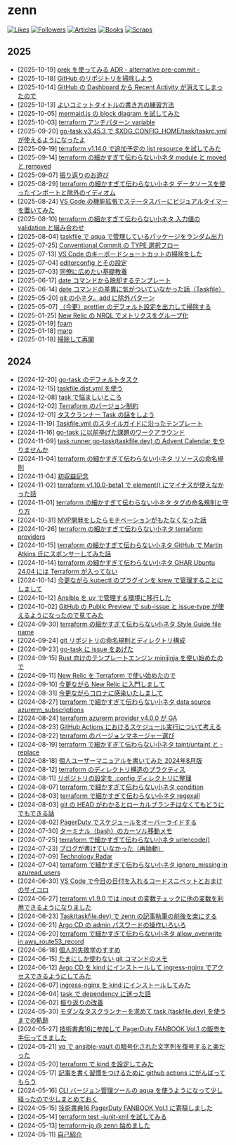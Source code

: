 # zenn

[![Likes](https://badgen.org/img/zenn/raki/likes?style=for-the-badge)](https://zenn.dev/raki)
[![Followers](https://badgen.org/img/zenn/raki/followers?style=for-the-badge)](https://zenn.dev/raki)
[![Articles](https://badgen.org/img/zenn/raki/articles?style=for-the-badge)](https://zenn.dev/raki)
[![Books](https://badgen.org/img/zenn/raki/books?style=for-the-badge)](https://zenn.dev/raki?tab=books)
[![Scraps](https://badgen.org/img/zenn/raki/scraps?style=for-the-badge)](https://zenn.dev/raki?tab=scraps)

<!-- prettier-ignore-start -->

## 2025

- [2025-10-19] [prek を使ってみる ADR - alternative pre-commit -](articles/2025-10-19_prek_alternative_pre-commit.md)
- [2025-10-18] [GitHub のリポジトリを掃除しよう](articles/2025-10-18_github_cleaning.md)
- [2025-10-14] [GitHub の Dashboard から Recent Activity が消えてしまったので](articles/2025-10-14_github_recent_activity.md)
- [2025-10-13] [よいコミットタイトルの書き方の練習方法](articles/2025-10-13_git_commit_title.md)
- [2025-10-05] [mermaid.js の block diagram を試してみた](articles/2025-10-05_mermaid_block_diagram.md)
- [2025-10-03] [terraform アンチパターン variable](articles/2025-10-03_terraform_variables.md)
- [2025-09-20] [go-task v3.45.3 で $XDG_CONFIG_HOME/task/taskrc.yml が使えるようになったよ](articles/2025-09-20_go-task_v3_45_3.md)
- [2025-09-19] [terraform v1.14.0 で追加予定の list resource を試してみた](articles/2025-09-19_terraform_v1_14_beta1_list_resource.md)
- [2025-09-14] [terraform の細かすぎて伝わらない小ネタ module と moved と removed](articles/2025-09-14_terraform_moved_removed.md)
- [2025-09-07] [振り返りのお遊び](articles/2025-09-07_lookback.md)
- [2025-08-29] [terraform の細かすぎて伝わらない小ネタ データソースを使ったインポートと除外のイディオム](articles/2025-08-29_terraform_import_exclude.md)
- [2025-08-24] [VS Code の機能拡張でステータスバーにビジュアルタイマーを置いてみた](articles/2025-08-24_svbt_for_vscode.md)
- [2025-08-10] [terraform の細かすぎて伝わらない小ネタ 入力値の validation と組み合わせ](articles/2025-08-10_terraform_validation.md)
- [2025-08-04] [taskfile で aqua で管理しているパッケージをランダム出力](articles/2025-08-04_random_package_from_aqua_by_task.md)
- [2025-07-25] [Conventional Commit の TYPE 選択フロー](articles/2025-07-25_conventional_commit.md)
- [2025-07-13] [VS Code のキーボードショートカットの掃除をした](articles/2025-07-13_vscode_keybindings_cleanup.md)
- [2025-07-04] [editorconfig とその設定](articles/2025-07-04_editorconfig.md)
- [2025-07-03] [同僚に広めたい基礎教養](articles/2025-07-03_fundamentals.md)
- [2025-06-17] [date コマンドから脱却するテンプレート](articles/2025-06-17_date_template_in_taskfile.md)
- [2025-06-14] [date コマンドの差異に気がついていなかった話（Taskfile）](articles/2025-06-14_date_command_in_taskfile.md)
- [2025-05-20] [git の小ネタ。add に除外パターン](articles/2025-05-20_git_add_ignore_pattern.md)
- [2025-05-07] [（今更）prettier のデフォルト設定を出力して掃除する](articles/2025-05-07_prettier.md)
- [2025-01-25] [New Relic の NRQL でメトリクスをグループ化](articles/2025-01-25_new_relic_nrql.md)
- [2025-01-19] [foam](articles/2025-01-19_1_foam.md)
- [2025-01-18] [marp](articles/2025-01-18_2_marp.md)
- [2025-01-18] [掃除して再開](articles/2025-01-18_1.md)

## 2024

- [2024-12-20] [go-task のデフォルトタスク](articles/2024/2024-12-20_raki.md)
- [2024-12-15] [taskfile.dist.yml を使う](articles/2024/2024-12-15_task.md)
- [2024-12-08] [task で悩ましいところ](articles/2024/2024-12-08_task.md)
- [2024-12-02] [Terraform のバージョン制約](articles/2024/2024-12-02_terraform_version_constraints.md)
- [2024-12-01] [タスクランナー Task の話をしよう](articles/2024/2024-12-01_task.md)
- [2024-11-19] [Taskfile.yml のスタイルガイドに沿ったテンプレート](articles/2024/2024-11-19_taskfile_style_guide.md)
- [2024-11-16] [go-task に以前挙げた課題のワークアラウンド](articles/2024/2024-11-16_task_after_issue.md)
- [2024-11-09] [task runner go-task(taskfile.dev) の Advent Calendar をやりませんか](articles/2024/2024-11-09_go-task_adcal.md)
- [2024-11-04] [terraform の細かすぎて伝わらない小ネタ リソースの命名規則](articles/2024/2024-11-04_terraform_resource_name.md)
- [2024-11-04] [初収益記念](articles/2024/2024-11-04_my_1sr_sales.md)
- [2024-11-02] [terraform v1.10.0-beta1 で element() にマイナスが使えなかった話](articles/2024/2024-11-02_terraform_element.md)
- [2024-11-01] [terraform の細かすぎて伝わらない小ネタ タグの命名規則と守り方](articles/2024/2024-11-01_terraform_tags.md)
- [2024-10-31] [MVP開発をしたらモチベーションがもたなくなった話](articles/2024/2024-10-31_mvp.md)
- [2024-10-26] [terraform の細かすぎて伝わらない小ネタ terraform providers](articles/2024/2024-10-26_terraform_providers.md)
- [2024-10-15] [terraform の細かすぎて伝わらない小ネタ GitHub で Martin Atkins 氏にスポンサーしてみた話](articles/2024/2024-10-15_terraform_github_sponsor.md)
- [2024-10-14] [terraform の細かすぎて伝わらない小ネタ GHAR Ubuntu 24.04 には Terraform が入ってない](articles/2024/2024-10-14_terraform_not_installed_github_runner.md)
- [2024-10-14] [今更ながら kubectl のプラグインを krew で管理することにしまして](articles/2024/2024-10-14_kubectl_krew.md)
- [2024-10-12] [Ansible を uv で管理する環境に移行した](articles/2024/2024-10-12_ansible_with_uv.md)
- [2024-10-02] [GitHub の Public Preview で sub-issue と issue-type が使えるようになったので見てみた](articles/2024/2024-10-02_raki.md)
- [2024-09-30] [terraform の細かすぎて伝わらない小ネタ Style Guide file name](articles/2024/2024-09-30_terraform_style_guide.md)
- [2024-09-24] [git リポジトリの命名規則とディレクトリ構成](articles/2024/2024-09-24_directory_for_repos.md)
- [2024-09-23] [go-task に issue をあげた](articles/2024/2024-09-23_task_issue.md)
- [2024-09-15] [Rust 向けのテンプレートエンジン minijinja を使い始めたので](articles/2024/2024-09-15_minijinja.md)
- [2024-09-11] [New Relic を Terraform で使い始めたので](articles/2024/2024-09-11_terraform_newrelic_provider.md)
- [2024-09-10] [今更ながら New Relic に入門しまして](articles/2024/2024-09-10_new_relic_cli.md)
- [2024-08-31] [今更ながらコロナに感染いたしまして](articles/2024/2024-08-31_covid19.md)
- [2024-08-27] [terraform で細かすぎて伝わらない小ネタ data source azurerm_subscriptions](articles/2024/2024-08-27_terraform_data_azurerm_subscriptions.md)
- [2024-08-24] [terraform azurerm provider v4.0.0 が GA](articles/2024/2024-08-24_terraform_azurerm_v4_0_0.md)
- [2024-08-23] [GitHub Actions におけるスケジュール実行について考える](articles/2024/2024-08-23_raki_github_actions_schedule.md)
- [2024-08-22] [terraform のバージョンマネージャー選び](articles/2024/2024-08-22_terraform_version_manager.md)
- [2024-08-19] [terraform で細かすぎて伝わらない小ネタ taint/untaint と -replace](articles/2024/2024-08-19_terraform_taint.md)
- [2024-08-18] [個人ユーザーマニュアルを書いてみた 2024年8月版](articles/2024/2024-08-18_personal_manual.md)
- [2024-08-12] [terraform のディレクトリ構造のプラクティス](articles/2024/2024-08-12_terraform_directories.md)
- [2024-08-11] [リポジトリの設定を .config ディレクトリに整理](articles/2024/2024-08-11_pre-commit.md)
- [2024-08-07] [terraform で細かすぎて伝わらない小ネタ condition](articles/2024/2024-08-07_terraform_postcondition.md)
- [2024-08-03] [terraform で細かすぎて伝わらない小ネタ regexall](articles/2024/2024-08-03_terraform_split_text.md)
- [2024-08-03] [git の HEAD がわかるとローカルブランチはなくてもどうにでもできる話](articles/2024/2024-08-03_git_head.md)
- [2024-08-02] [PagerDuty でスケジュールをオーバーライドする](articles/2024/2024-08-02_pagerduty_schedule_override.md)
- [2024-07-30] [ターミナル（bash）のカーソル移動メモ](articles/2024/2024-07-30_move_cursor.md)
- [2024-07-25] [terraform で細かすぎて伝わらない小ネタ urlencode()](articles/2024/2024-07-25_terraform_urlencode.md)
- [2024-07-23] [ブログが書けていなかった（再始動）](articles/2024/2024-07-23_restart.md)
- [2024-07-09] [Technology Radar](articles/2024/2024-07-09_technology_radar.md)
- [2024-07-04] [terraform で細かすぎて伝わらない小ネタ ignore_missing in azuread_users](articles/2024/2024-07-04_terraform_azuread_users.md)
- [2024-06-30] [VS Code で今日の日付を入れるコードスニペットとおまけのサイコロ](articles/2024/2024-06-30_vdcode_snippets.md)
- [2024-06-27] [terraform v1.9.0 では input の変数チェックに他の変数を利用できるようになりました](articles/2024/2024-06-27_terraform_v1_9_0_input.md)
- [2024-06-23] [Task(taskfile.dev) で zenn の記事執筆の前後を楽にする](articles/2024/2024-06-23_taskfile4zenn.md)
- [2024-06-21] [Argo CD の admin パスワードの操作いろいろ](articles/2024/2024-06-21_argocd_admin_password.md)
- [2024-06-20] [terraform で細かすぎて伝わらない小ネタ allow_overwrite in aws_route53_record](articles/2024/2024-06-20_terraform_aws_route53_record.md)
- [2024-06-18] [個人的失敗学のすすめ](articles/2024/2024-06-18_sof.md)
- [2024-06-15] [たまにしか使わない git コマンドのメモ](articles/2024/2024-06-15_git_infrequency.md)
- [2024-06-12] [Argo CD を kind にインストールして ingress-nginx でアクセスできるようにしてみた](articles/2024/2024-06-12_terraform_kind_argocd.md)
- [2024-06-07] [ingress-nginx を kind にインストールしてみた](articles/2024/2024-06-07_terraform_kind_ingress_nginx.md)
- [2024-06-04] [task で dependency に迷った話](articles/2024/2024-06-04_task_deps.md)
- [2024-06-02] [振り返りの改善](articles/2024/2024-06-02_til_lookback.md)
- [2024-05-30] [モダンなタスクランナーを求めて task (taskfile.dev) を使うまでの軌跡](articles/2024/2024-05-30_task_runner.md)
- [2024-05-27] [技術書典16に参加して PagerDuty FANBOOK Vol.1 の販売を手伝ってきました](articles/2024/2024-05-27_tbf16.md)
- [2024-05-21] [yq で ansible-vault の暗号化された文字列を復号すると楽だった](articles/2024/2024-05-21_ansible-vault_with_yq.md)
- [2024-05-20] [terraform で kind を設定してみた](articles/2024/2024-05-20_terraform_kind.md)
- [2024-05-17] [記事を書く習慣をつけるために github actions にがんばってもらう](articles/2024/2024-05-17_this_week_article.md)
- [2024-05-16] [CLI バージョン管理ツールの aqua を使うようになって少し経ったので少しまとめておく](articles/2024/2024-05-16_aqua.md)
- [2024-05-15] [技術書典16 PagerDuty FANBOOK Vol.1 に寄稿しました](articles/2024/2024-05-15_tbf16.md)
- [2024-05-14] [terraform test -junit-xml を試してみる](articles/2024/2024-05-14_terraform_test_xml.md)
- [2024-05-13] [terraform-jp @ zenn 始めました](articles/2024/2024-05-13_terraform_jp.md)
- [2024-05-11] [自己紹介](articles/2024/2024-05-11_raki_self.md)

<!-- prettier-ignore-end -->
